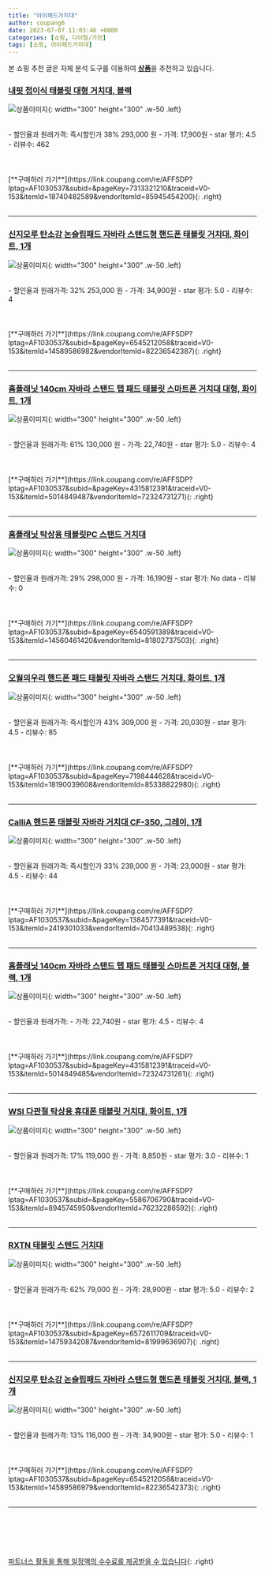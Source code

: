 ```yaml
---
title: "아이패드거치대"
author: coupang6
date: 2023-07-07 11:03:46 +0800
categories: [쇼핑, 디이털/가전]
tags: [쇼핑, 아이패드거치대]
---
```


본 쇼핑 추천 글은 자체 분석 도구를 이용하여 [**상품**](https://link.coupang.com/a/bao1ui)을 추천하고 있습니다.

### [내핏 접이식 태블릿 대형 거치대, 블랙](https://link.coupang.com/re/AFFSDP?lptag=AF1030537&subid=&pageKey=7313321210&traceid=V0-153&itemId=18740482589&vendorItemId=85945454200)

![상품이미지](https://thumbnail10.coupangcdn.com/thumbnails/remote/230x230ex/image/retail/images/2023/05/12/10/0/bd291ea8-8253-4eb2-8e82-a54219cc5d80.jpg){: width="300" height="300" .w-50 .left}


<br>
- 할인율과 원래가격: 즉시할인가 38%  293,000   원
- 가격: 17,900원
- star 평가: 4.5
- 리뷰수: 462
<br>
<br>
<br>
<br>
[**구매하러 가기**](https://link.coupang.com/re/AFFSDP?lptag=AF1030537&subid=&pageKey=7313321210&traceid=V0-153&itemId=18740482589&vendorItemId=85945454200){: .right}
<br>
<br>

---

### [신지모루 탄소강 논슬립패드 자바라 스탠드형 핸드폰 태블릿 거치대, 화이트, 1개](https://link.coupang.com/re/AFFSDP?lptag=AF1030537&subid=&pageKey=6545212058&traceid=V0-153&itemId=14589586982&vendorItemId=82236542387)

![상품이미지](https://thumbnail6.coupangcdn.com/thumbnails/remote/230x230ex/image/retail/images/1140511267929978-a46c390c-6351-49d6-8fe4-fe72a9494337.jpg){: width="300" height="300" .w-50 .left}


<br>
- 할인율과 원래가격: 32%  253,000   원
- 가격: 34,900원
- star 평가: 5.0
- 리뷰수: 4
<br>
<br>
<br>
<br>
[**구매하러 가기**](https://link.coupang.com/re/AFFSDP?lptag=AF1030537&subid=&pageKey=6545212058&traceid=V0-153&itemId=14589586982&vendorItemId=82236542387){: .right}
<br>
<br>

---

### [홈플래닛 140cm 자바라 스탠드 탭 패드 태블릿 스마트폰 거치대 대형, 화이트, 1개](https://link.coupang.com/re/AFFSDP?lptag=AF1030537&subid=&pageKey=4315812391&traceid=V0-153&itemId=5014849487&vendorItemId=72324731271)

![상품이미지](https://thumbnail6.coupangcdn.com/thumbnails/remote/230x230ex/image/retail/images/972734426808788-fc346f2f-faac-4503-aad4-bb7ff01b9d06.jpg){: width="300" height="300" .w-50 .left}


<br>
- 할인율과 원래가격: 61%  130,000   원
- 가격: 22,740원
- star 평가: 5.0
- 리뷰수: 4
<br>
<br>
<br>
<br>
[**구매하러 가기**](https://link.coupang.com/re/AFFSDP?lptag=AF1030537&subid=&pageKey=4315812391&traceid=V0-153&itemId=5014849487&vendorItemId=72324731271){: .right}
<br>
<br>

---

### [홈플래닛 탁상용 태블릿PC 스탠드 거치대](https://link.coupang.com/re/AFFSDP?lptag=AF1030537&subid=&pageKey=6540591389&traceid=V0-153&itemId=14560461420&vendorItemId=81802737503)

![상품이미지](https://thumbnail9.coupangcdn.com/thumbnails/remote/230x230ex/image/retail/images/197030086180299-321848f0-5a70-4e1e-a6b1-e34e4c931260.jpg){: width="300" height="300" .w-50 .left}


<br>
- 할인율과 원래가격: 29%  298,000   원
- 가격: 16,190원
- star 평가: No data
- 리뷰수: 0
<br>
<br>
<br>
<br>
[**구매하러 가기**](https://link.coupang.com/re/AFFSDP?lptag=AF1030537&subid=&pageKey=6540591389&traceid=V0-153&itemId=14560461420&vendorItemId=81802737503){: .right}
<br>
<br>

---

### [오월의우리 핸드폰 패드 태블릿 자바라 스탠드 거치대, 화이트, 1개](https://link.coupang.com/re/AFFSDP?lptag=AF1030537&subid=&pageKey=7198444628&traceid=V0-153&itemId=18190039608&vendorItemId=85338822980)

![상품이미지](https://thumbnail6.coupangcdn.com/thumbnails/remote/230x230ex/image/retail/images/2410797061834992-e997d3d7-fe81-4c29-ba2f-817c5db8ee52.jpg){: width="300" height="300" .w-50 .left}


<br>
- 할인율과 원래가격: 즉시할인가 43%  309,000   원
- 가격: 20,030원
- star 평가: 4.5
- 리뷰수: 85
<br>
<br>
<br>
<br>
[**구매하러 가기**](https://link.coupang.com/re/AFFSDP?lptag=AF1030537&subid=&pageKey=7198444628&traceid=V0-153&itemId=18190039608&vendorItemId=85338822980){: .right}
<br>
<br>

---

### [CalliA 핸드폰 태블릿 자바라 거치대 CF-350, 그레이, 1개](https://link.coupang.com/re/AFFSDP?lptag=AF1030537&subid=&pageKey=1384577391&traceid=V0-153&itemId=2419301033&vendorItemId=70413489538)

![상품이미지](https://thumbnail9.coupangcdn.com/thumbnails/remote/230x230ex/image/retail/images/1948673257145825-378b212f-bab3-4a66-9d99-ede84ebb8f07.jpg){: width="300" height="300" .w-50 .left}


<br>
- 할인율과 원래가격: 즉시할인가 33%  239,000   원
- 가격: 23,000원
- star 평가: 4.5
- 리뷰수: 44
<br>
<br>
<br>
<br>
[**구매하러 가기**](https://link.coupang.com/re/AFFSDP?lptag=AF1030537&subid=&pageKey=1384577391&traceid=V0-153&itemId=2419301033&vendorItemId=70413489538){: .right}
<br>
<br>

---

### [홈플래닛 140cm 자바라 스탠드 탭 패드 태블릿 스마트폰 거치대 대형, 블랙, 1개](https://link.coupang.com/re/AFFSDP?lptag=AF1030537&subid=&pageKey=4315812391&traceid=V0-153&itemId=5014849485&vendorItemId=72324731261)

![상품이미지](https://thumbnail7.coupangcdn.com/thumbnails/remote/230x230ex/image/retail/images/972713664308490-84f54f98-abb1-43cb-853d-83ce1a673ed9.jpg){: width="300" height="300" .w-50 .left}


<br>
- 할인율과 원래가격: 
- 가격: 22,740원
- star 평가: 4.5
- 리뷰수: 4
<br>
<br>
<br>
<br>
[**구매하러 가기**](https://link.coupang.com/re/AFFSDP?lptag=AF1030537&subid=&pageKey=4315812391&traceid=V0-153&itemId=5014849485&vendorItemId=72324731261){: .right}
<br>
<br>

---

### [WSI 다관절 탁상용 휴대폰 태블릿 거치대, 화이트, 1개](https://link.coupang.com/re/AFFSDP?lptag=AF1030537&subid=&pageKey=5586706790&traceid=V0-153&itemId=8945745950&vendorItemId=76232286592)

![상품이미지](https://thumbnail10.coupangcdn.com/thumbnails/remote/230x230ex/image/retail/images/2021/05/28/14/1/d6121f47-98c8-467f-9836-97ea1f38c890.jpg){: width="300" height="300" .w-50 .left}


<br>
- 할인율과 원래가격: 17%  119,000   원
- 가격: 8,850원
- star 평가: 3.0
- 리뷰수: 1
<br>
<br>
<br>
<br>
[**구매하러 가기**](https://link.coupang.com/re/AFFSDP?lptag=AF1030537&subid=&pageKey=5586706790&traceid=V0-153&itemId=8945745950&vendorItemId=76232286592){: .right}
<br>
<br>

---

### [RXTN 태블릿 스텐드 거치대](https://link.coupang.com/re/AFFSDP?lptag=AF1030537&subid=&pageKey=6572611709&traceid=V0-153&itemId=14759342087&vendorItemId=81999636907)

![상품이미지](https://thumbnail6.coupangcdn.com/thumbnails/remote/230x230ex/image/vendor_inventory/5a66/c778b92a37101e22caac0271641e668574eacce321c1ef857b0ed34747b4.jpg){: width="300" height="300" .w-50 .left}


<br>
- 할인율과 원래가격: 62%  79,000   원
- 가격: 28,900원
- star 평가: 5.0
- 리뷰수: 2
<br>
<br>
<br>
<br>
[**구매하러 가기**](https://link.coupang.com/re/AFFSDP?lptag=AF1030537&subid=&pageKey=6572611709&traceid=V0-153&itemId=14759342087&vendorItemId=81999636907){: .right}
<br>
<br>

---

### [신지모루 탄소강 논슬립패드 자바라 스탠드형 핸드폰 태블릿 거치대, 블랙, 1개](https://link.coupang.com/re/AFFSDP?lptag=AF1030537&subid=&pageKey=6545212058&traceid=V0-153&itemId=14589586979&vendorItemId=82236542373)

![상품이미지](https://thumbnail6.coupangcdn.com/thumbnails/remote/230x230ex/image/retail/images/2441097121654536-77534114-e9b2-4405-9d59-0502eb008fae.jpg){: width="300" height="300" .w-50 .left}


<br>
- 할인율과 원래가격: 13%  116,000   원
- 가격: 34,900원
- star 평가: 5.0
- 리뷰수: 1
<br>
<br>
<br>
<br>
[**구매하러 가기**](https://link.coupang.com/re/AFFSDP?lptag=AF1030537&subid=&pageKey=6545212058&traceid=V0-153&itemId=14589586979&vendorItemId=82236542373){: .right}
<br>
<br>

---
<br><br><br><br><br> [파트너스 활동을 통해 일정액의 수수료를 제공받을 수 있습니다](https://link.coupang.com/a/bao1ui){: .right}
